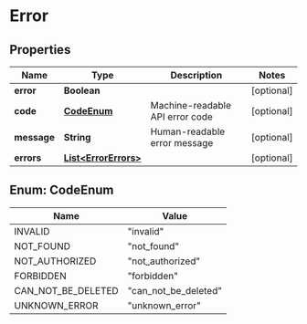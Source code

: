 

# Error

## Properties

Name | Type | Description | Notes
------------ | ------------- | ------------- | -------------
**error** | **Boolean** |  |  [optional]
**code** | [**CodeEnum**](#CodeEnum) | Machine-readable API error code |  [optional]
**message** | **String** | Human-readable error message |  [optional]
**errors** | [**List&lt;ErrorErrors&gt;**](ErrorErrors.md) |  |  [optional]



## Enum: CodeEnum

Name | Value
---- | -----
INVALID | &quot;invalid&quot;
NOT_FOUND | &quot;not_found&quot;
NOT_AUTHORIZED | &quot;not_authorized&quot;
FORBIDDEN | &quot;forbidden&quot;
CAN_NOT_BE_DELETED | &quot;can_not_be_deleted&quot;
UNKNOWN_ERROR | &quot;unknown_error&quot;



